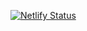 [![Netlify Status](https://api.netlify.com/api/v1/badges/190534e7-3bd7-49bd-97d5-608fa9d8974c/deploy-status)](https://app.netlify.com/sites/brilliant-lokum-66d005/deploys)
